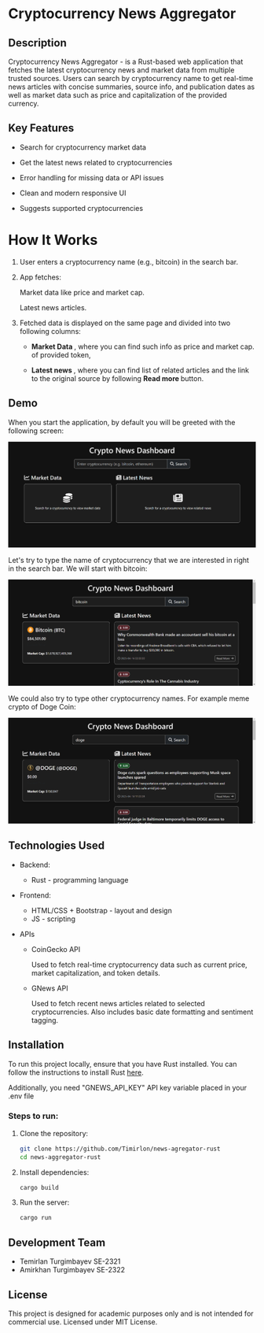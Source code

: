 # Cryptocurrency News Aggregator

## Description

Cryptocurrency News Aggregator - is a Rust-based web application that fetches the latest cryptocurrency news and market data from multiple trusted sources. Users can search by cryptocurrency name to get real-time news articles with concise summaries, source info, and publication dates as well as market data such as price and capitalization of the provided currency.

## Key Features

 - Search for cryptocurrency market data

 - Get the latest news related to cryptocurrencies

 - Error handling for missing data or API issues

 - Clean and modern responsive UI

 - Suggests supported cryptocurrencies

# How It Works

1. User enters a cryptocurrency name (e.g., bitcoin) in the search bar.

2. App fetches:

    Market data like price and market cap.

    Latest news articles.

3. Fetched data is displayed on the same page and divided into two following columns:
    - <b> Market Data </b>, where you can find such info as price and market cap. of provided token, 

    - <b> Latest news </b>, where you can find list of related articles and the link to the original source by following <b> Read more </b> button.

## Demo

When you start the application, by default you will be greeted with the following screen:

![Image not available](https://github.com/Timirlon/news-aggregator-rust/blob/main/demo/default-screen.png)

Let's try to type the name of cryptocurrency that we are interested in right in the search bar. We will start with bitcoin:

![Image not available](https://github.com/Timirlon/news-aggregator-rust/blob/main/demo/bitcoin-search.png)

We could also try to type other cryptocurrency names. For example meme crypto of Doge Coin:

![Image not available](https://github.com/Timirlon/news-aggregator-rust/blob/main/demo/doge-search.png)

## Technologies Used
- Backend: 
  - Rust - programming language

- Frontend: 
  - HTML/CSS + Bootstrap - layout and design
  - JS - scripting


- APIs
  - CoinGecko API
  
    Used to fetch real-time cryptocurrency data such as current price, market capitalization, and token details.

  - GNews API

    Used to fetch recent news articles related to selected cryptocurrencies. Also includes basic date formatting and sentiment tagging.

## Installation

To run this project locally, ensure that you have Rust installed. You can follow the instructions to install Rust [here](https://www.rust-lang.org/learn/get-started).

Additionally, you need "GNEWS_API_KEY" API key variable  placed in your .env file

### Steps to run:

1. Clone the repository:
    ```bash
    git clone https://github.com/Timirlon/news-agregator-rust
    cd news-aggregator-rust
    ```

2. Install dependencies:
    ```bash
    cargo build
    ```

3. Run the server:
    ```bash
    cargo run
    ```


## Development Team

- Temirlan Turgimbayev SE-2321
- Amirkhan Turgimbayev SE-2322

## License

This project is designed for academic purposes only and is not intended for commercial use. Licensed under MIT License.
